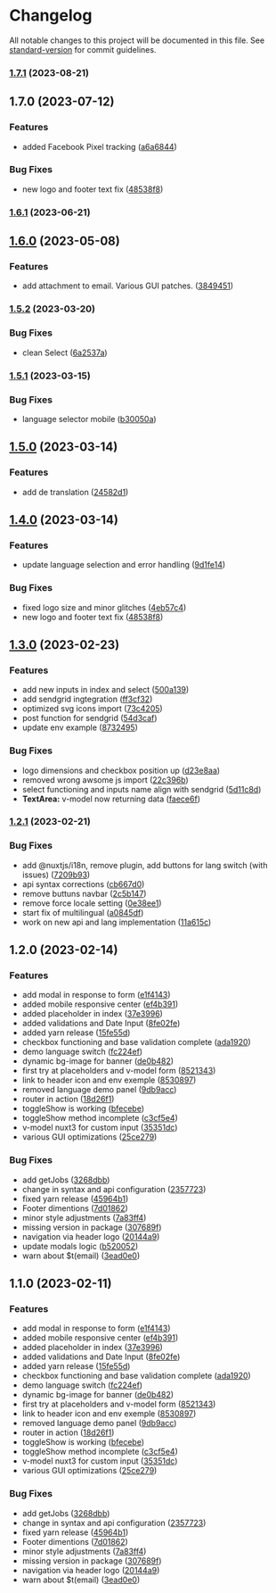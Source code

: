 # Changelog

All notable changes to this project will be documented in this file. See [standard-version](https://github.com/conventional-changelog/standard-version) for commit guidelines.

### [1.7.1](https://github.com/codeworks-projects/csu-job-applications-frontend/compare/v1.7.0...v1.7.1) (2023-08-21)

## 1.7.0 (2023-07-12)


### Features

* added Facebook Pixel tracking ([a6a6844](https://github.com/codeworks-projects/csu-job-applications-frontend/commit/a6a6844010992b98df33739bb235876d1b473995))


### Bug Fixes

* new logo and footer text fix ([48538f8](https://github.com/codeworks-projects/csu-job-applications-frontend/commit/48538f893e679b51c487115a79ae8e80f4db42a1))

### [1.6.1](https://github.com/codeworks-projects/csu-job-applications-frontend/compare/v1.6.0...v1.6.1) (2023-06-21)

## [1.6.0](https://github.com/codeworks-projects/csu-job-applications-frontend/compare/v1.5.2...v1.6.0) (2023-05-08)


### Features

* add attachment to email. Various GUI patches. ([3849451](https://github.com/codeworks-projects/csu-job-applications-frontend/commit/3849451c06ea8a32fdb3ec72e5accf311cdc0c33))

### [1.5.2](https://github.com/codeworks-projects/csu-job-applications-frontend/compare/v1.5.1...v1.5.2) (2023-03-20)


### Bug Fixes

* clean Select ([6a2537a](https://github.com/codeworks-projects/csu-job-applications-frontend/commit/6a2537a4d4abf8db2ff8e31b7b48934cfa00e1ee))

### [1.5.1](https://github.com/codeworks-projects/csu-job-applications-frontend/compare/v1.5.0...v1.5.1) (2023-03-15)


### Bug Fixes

* language selector mobile ([b30050a](https://github.com/codeworks-projects/csu-job-applications-frontend/commit/b30050a1744da0abb3c2eb63e072732c408c30ad))

## [1.5.0](https://github.com/codeworks-projects/csu-job-applications-frontend/compare/v1.4.0...v1.5.0) (2023-03-14)


### Features

* add de translation ([24582d1](https://github.com/codeworks-projects/csu-job-applications-frontend/commit/24582d1197438dd3f6fe6f99fa66736e6ca6aebe))

## [1.4.0](https://github.com/codeworks-projects/csu-job-applications-frontend/compare/v1.3.0...v1.4.0) (2023-03-14)


### Features

* update language selection and error handling ([9d1fe14](https://github.com/codeworks-projects/csu-job-applications-frontend/commit/9d1fe14e261f072426baac4eb65583ab08151e2f))


### Bug Fixes

* fixed logo size and minor glitches ([4eb57c4](https://github.com/codeworks-projects/csu-job-applications-frontend/commit/4eb57c4a66bc2b12af3a47ae9b55ee623835c214))
* new logo and footer text fix ([48538f8](https://github.com/codeworks-projects/csu-job-applications-frontend/commit/48538f893e679b51c487115a79ae8e80f4db42a1))

## [1.3.0](https://github.com/codeworks-projects/csu-job-applications-frontend/compare/v1.2.1...v1.3.0) (2023-02-23)


### Features

* add new inputs in index and select ([500a139](https://github.com/codeworks-projects/csu-job-applications-frontend/commit/500a139df424c67bc62da66357246b3c24e7e104))
* add sendgrid ingtegration ([ff3cf32](https://github.com/codeworks-projects/csu-job-applications-frontend/commit/ff3cf320725179968de6fb4df8e2b7c6503746b9))
* optimized svg icons import ([73c4205](https://github.com/codeworks-projects/csu-job-applications-frontend/commit/73c42059ad6772f8ea236c4b8fcc57e44017e7d9))
* post function for sendgrid ([54d3caf](https://github.com/codeworks-projects/csu-job-applications-frontend/commit/54d3caf2abdc0e584c3a3662264d69c93dea49ea))
* update env example ([8732495](https://github.com/codeworks-projects/csu-job-applications-frontend/commit/873249580733f438528c0146ae1e3e7be2c417db))


### Bug Fixes

* logo dimensions and checkbox position up ([d23e8aa](https://github.com/codeworks-projects/csu-job-applications-frontend/commit/d23e8aa86cab1bf80ceb80ecdcc0ec2dea863244))
* removed wrong awsome js import ([22c396b](https://github.com/codeworks-projects/csu-job-applications-frontend/commit/22c396b6654125435cd8e820b07ac66da4fc0177))
* select functioning and inputs name align with sendgrid ([5d11c8d](https://github.com/codeworks-projects/csu-job-applications-frontend/commit/5d11c8d4d6de8f6e01f7b6a13fe4e7d119977d8a))
* **TextArea:** v-model now returning data ([faece6f](https://github.com/codeworks-projects/csu-job-applications-frontend/commit/faece6ff1324ff072de5e4d09c79773b6c9699c1))

### [1.2.1](https://github.com/codeworks-projects/csu-job-applications-frontend/compare/v1.2.0...v1.2.1) (2023-02-21)


### Bug Fixes

* add @nuxtjs/i18n, remove plugin, add buttons for lang switch (with issues) ([7209b93](https://github.com/codeworks-projects/csu-job-applications-frontend/commit/7209b93d7caaeafe46192dc25d4b6f360b024aa3))
* api syntax corrections ([cb667d0](https://github.com/codeworks-projects/csu-job-applications-frontend/commit/cb667d0ec8cc6a56b621f70b25f0ba48c7b41ca4))
* remove buttuns navbar ([2c5b147](https://github.com/codeworks-projects/csu-job-applications-frontend/commit/2c5b1479bf621c6ae0bcabc3b7849c0ef14c76bd))
* remove force locale setting ([0e38ee1](https://github.com/codeworks-projects/csu-job-applications-frontend/commit/0e38ee1335d30b2565b85e51ffeb8c4af0ed7070))
* start fix of multilingual ([a0845df](https://github.com/codeworks-projects/csu-job-applications-frontend/commit/a0845dfb74794ef5835f3488b23d666f177ef5a8))
* work on new api and lang implementation ([11a615c](https://github.com/codeworks-projects/csu-job-applications-frontend/commit/11a615cf556b9d471503d32dd13536e803201b10))

## 1.2.0 (2023-02-14)


### Features

* add modal in response to form ([e1f4143](https://github.com/codeworks-projects/csu-job-applications-frontend/commit/e1f4143f0149f7385ca7a443bb3ab367f2856ac5))
* added mobile responsive center ([ef4b391](https://github.com/codeworks-projects/csu-job-applications-frontend/commit/ef4b391198b43409e094adde22e9678ae2719edd))
* added placeholder in index ([37e3996](https://github.com/codeworks-projects/csu-job-applications-frontend/commit/37e3996b7dda239a65d173fc211a8590e3434f3e))
* added validations and Date Input ([8fe02fe](https://github.com/codeworks-projects/csu-job-applications-frontend/commit/8fe02fee56a03cce3526fde204df40d9b9d756fc))
* added yarn release ([15fe55d](https://github.com/codeworks-projects/csu-job-applications-frontend/commit/15fe55de199ba81336b5782f1a618d113b0e5713))
* checkbox functioning and base validation complete ([ada1920](https://github.com/codeworks-projects/csu-job-applications-frontend/commit/ada19202fe97fc68a1130053925ddc7d6b0bc376))
* demo language switch ([fc224ef](https://github.com/codeworks-projects/csu-job-applications-frontend/commit/fc224efa61bb6bb8ba478e810b1d28445b4be8b3))
* dynamic bg-image for banner ([de0b482](https://github.com/codeworks-projects/csu-job-applications-frontend/commit/de0b4824974dc5444f90ddc07e895f8eb0bfb6e6))
* first try at placeholders and v-model form ([8521343](https://github.com/codeworks-projects/csu-job-applications-frontend/commit/8521343ead0fff93913ad33928d69077b795087c))
* link to header icon and env exemple ([8530897](https://github.com/codeworks-projects/csu-job-applications-frontend/commit/85308977f50e9dfab638ce6a08994cda00609dd2))
* removed language demo panel ([9db9acc](https://github.com/codeworks-projects/csu-job-applications-frontend/commit/9db9acc35a7486e016800a87febc1dc021ae636d))
* router in action ([18d26f1](https://github.com/codeworks-projects/csu-job-applications-frontend/commit/18d26f1042e13c3607efdc2d2d14e27d4ef37a7f))
* toggleShow is working ([bfecebe](https://github.com/codeworks-projects/csu-job-applications-frontend/commit/bfecebe2d1375d2c995399bca7dc10585e84db81))
* toggleShow method incomplete ([c3cf5e4](https://github.com/codeworks-projects/csu-job-applications-frontend/commit/c3cf5e476b6d91a7f677450ddf27e8da58298a3f))
* v-model nuxt3 for custom input ([35351dc](https://github.com/codeworks-projects/csu-job-applications-frontend/commit/35351dc0a184440ae10390371dda3e6f60d07e73))
* various GUI optimizations ([25ce279](https://github.com/codeworks-projects/csu-job-applications-frontend/commit/25ce279cce7ce7ec32278f482520e18415931937))


### Bug Fixes

* add getJobs ([3268dbb](https://github.com/codeworks-projects/csu-job-applications-frontend/commit/3268dbba96c310eca4ae8d5d3236eb8b6f10b634))
* change in syntax and api configuration ([2357723](https://github.com/codeworks-projects/csu-job-applications-frontend/commit/2357723370ff8a51fff78755081b1c1f4444a7cc))
* fixed yarn release ([45964b1](https://github.com/codeworks-projects/csu-job-applications-frontend/commit/45964b1858cdd58e74630ded2daa7fc3e9497d6b))
* Footer dimentions ([7d01862](https://github.com/codeworks-projects/csu-job-applications-frontend/commit/7d01862d2d74e90204d5608bfb9d27a60ce3db0f))
* minor style adjustments ([7a83ff4](https://github.com/codeworks-projects/csu-job-applications-frontend/commit/7a83ff4eb99866a945f015c4e8a9ab528399d2f8))
* missing version in package ([307689f](https://github.com/codeworks-projects/csu-job-applications-frontend/commit/307689f961504ba19ec25072916858a6b5ad1439))
* navigation via header logo ([20144a9](https://github.com/codeworks-projects/csu-job-applications-frontend/commit/20144a9c0c51a4b7af491a92927686b71e5335cb))
* update modals logic ([b520052](https://github.com/codeworks-projects/csu-job-applications-frontend/commit/b5200520ced80882b66aae784dca9af4f33af081))
* warn about $t(email) ([3ead0e0](https://github.com/codeworks-projects/csu-job-applications-frontend/commit/3ead0e01947c964023a663111bd2c4346b8d2e27))

## 1.1.0 (2023-02-11)


### Features

* add modal in response to form ([e1f4143](https://github.com/codeworks-projects/csu-job-applications-frontend/commit/e1f4143f0149f7385ca7a443bb3ab367f2856ac5))
* added mobile responsive center ([ef4b391](https://github.com/codeworks-projects/csu-job-applications-frontend/commit/ef4b391198b43409e094adde22e9678ae2719edd))
* added placeholder in index ([37e3996](https://github.com/codeworks-projects/csu-job-applications-frontend/commit/37e3996b7dda239a65d173fc211a8590e3434f3e))
* added validations and Date Input ([8fe02fe](https://github.com/codeworks-projects/csu-job-applications-frontend/commit/8fe02fee56a03cce3526fde204df40d9b9d756fc))
* added yarn release ([15fe55d](https://github.com/codeworks-projects/csu-job-applications-frontend/commit/15fe55de199ba81336b5782f1a618d113b0e5713))
* checkbox functioning and base validation complete ([ada1920](https://github.com/codeworks-projects/csu-job-applications-frontend/commit/ada19202fe97fc68a1130053925ddc7d6b0bc376))
* demo language switch ([fc224ef](https://github.com/codeworks-projects/csu-job-applications-frontend/commit/fc224efa61bb6bb8ba478e810b1d28445b4be8b3))
* dynamic bg-image for banner ([de0b482](https://github.com/codeworks-projects/csu-job-applications-frontend/commit/de0b4824974dc5444f90ddc07e895f8eb0bfb6e6))
* first try at placeholders and v-model form ([8521343](https://github.com/codeworks-projects/csu-job-applications-frontend/commit/8521343ead0fff93913ad33928d69077b795087c))
* link to header icon and env exemple ([8530897](https://github.com/codeworks-projects/csu-job-applications-frontend/commit/85308977f50e9dfab638ce6a08994cda00609dd2))
* removed language demo panel ([9db9acc](https://github.com/codeworks-projects/csu-job-applications-frontend/commit/9db9acc35a7486e016800a87febc1dc021ae636d))
* router in action ([18d26f1](https://github.com/codeworks-projects/csu-job-applications-frontend/commit/18d26f1042e13c3607efdc2d2d14e27d4ef37a7f))
* toggleShow is working ([bfecebe](https://github.com/codeworks-projects/csu-job-applications-frontend/commit/bfecebe2d1375d2c995399bca7dc10585e84db81))
* toggleShow method incomplete ([c3cf5e4](https://github.com/codeworks-projects/csu-job-applications-frontend/commit/c3cf5e476b6d91a7f677450ddf27e8da58298a3f))
* v-model nuxt3 for custom input ([35351dc](https://github.com/codeworks-projects/csu-job-applications-frontend/commit/35351dc0a184440ae10390371dda3e6f60d07e73))
* various GUI optimizations ([25ce279](https://github.com/codeworks-projects/csu-job-applications-frontend/commit/25ce279cce7ce7ec32278f482520e18415931937))


### Bug Fixes

* add getJobs ([3268dbb](https://github.com/codeworks-projects/csu-job-applications-frontend/commit/3268dbba96c310eca4ae8d5d3236eb8b6f10b634))
* change in syntax and api configuration ([2357723](https://github.com/codeworks-projects/csu-job-applications-frontend/commit/2357723370ff8a51fff78755081b1c1f4444a7cc))
* fixed yarn release ([45964b1](https://github.com/codeworks-projects/csu-job-applications-frontend/commit/45964b1858cdd58e74630ded2daa7fc3e9497d6b))
* Footer dimentions ([7d01862](https://github.com/codeworks-projects/csu-job-applications-frontend/commit/7d01862d2d74e90204d5608bfb9d27a60ce3db0f))
* minor style adjustments ([7a83ff4](https://github.com/codeworks-projects/csu-job-applications-frontend/commit/7a83ff4eb99866a945f015c4e8a9ab528399d2f8))
* missing version in package ([307689f](https://github.com/codeworks-projects/csu-job-applications-frontend/commit/307689f961504ba19ec25072916858a6b5ad1439))
* navigation via header logo ([20144a9](https://github.com/codeworks-projects/csu-job-applications-frontend/commit/20144a9c0c51a4b7af491a92927686b71e5335cb))
* warn about $t(email) ([3ead0e0](https://github.com/codeworks-projects/csu-job-applications-frontend/commit/3ead0e01947c964023a663111bd2c4346b8d2e27))
